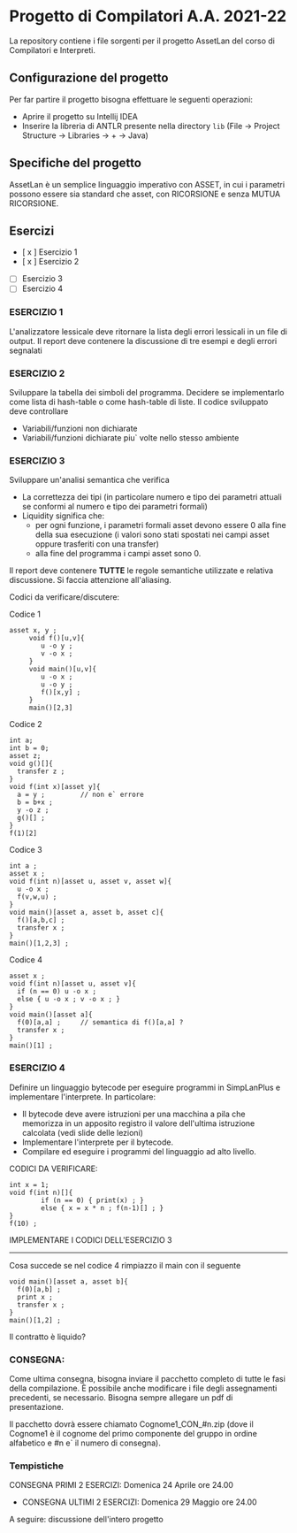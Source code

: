# Progetto di Compilatori A.A. 2021-22
La repository contiene i file sorgenti per il progetto AssetLan del corso di Compilatori e Interpreti.

## Configurazione del progetto
Per far partire il progetto bisogna effettuare le seguenti operazioni:
- Aprire il progetto su Intellij IDEA
- Inserire la libreria di ANTLR presente nella directory `lib` (File -> Project Structure -> Libraries -> + -> Java) 

## Specifiche del progetto
AssetLan è un semplice linguaggio imperativo con ASSET, in cui i parametri possono essere sia standard che asset, con RICORSIONE e senza MUTUA RICORSIONE. 

## Esercizi

- [ x ] Esercizio 1
- [ x ] Esercizio 2
- [ ] Esercizio 3
- [ ] Esercizio 4

### ESERCIZIO 1
L'analizzatore lessicale deve ritornare la lista degli errori lessicali in un file 
di output. Il report deve contenere la discussione di tre esempi e degli errori segnalati

### ESERCIZIO 2
Sviluppare la tabella dei simboli del programma. Decidere se implementarlo come 
lista di hash-table o come hash-table di liste.
Il codice sviluppato deve controllare

- Variabili/funzioni non dichiarate
- Variabili/funzioni dichiarate piu` volte nello stesso ambiente 

### ESERCIZIO 3
Sviluppare un'analisi semantica che verifica 
- La correttezza dei tipi (in particolare numero e tipo dei parametri attuali se conformi al numero e tipo dei parametri formali)
- Liquidity significa che: 
   - per ogni funzione, i parametri formali asset devono essere 0 alla fine della sua esecuzione (i valori sono stati spostati nei campi asset oppure trasferiti con una transfer)
   - alla fine del programma i campi asset sono 0.

Il report deve contenere **TUTTE** le regole semantiche utilizzate e relativa discussione. Si faccia attenzione all'aliasing.

Codici da verificare/discutere:

Codice 1
```
asset x, y ;
     void f()[u,v]{
        u -o y ;
        v -o x ;
     }
     void main()[u,v]{
        u -o x ;
        u -o y ;
        f()[x,y] ;
     }
     main()[2,3]

```
Codice 2
```
int a; 
int b = 0;
asset z;
void g()[]{
  transfer z ;
}
void f(int x)[asset y]{
  a = y ;         // non e` errore
  b = b+x ;      
  y -o z ;
  g()[] ;
}
f(1)[2] 
```

Codice 3
```
int a ; 
asset x ;
void f(int n)[asset u, asset v, asset w]{ 
  u -o x ; 
  f(v,w,u) ;
}
void main()[asset a, asset b, asset c]{
  f()[a,b,c] ;
  transfer x ;
}
main()[1,2,3] ;
```

Codice 4
```
asset x ;
void f(int n)[asset u, asset v]{ 
  if (n == 0) u -o x ; 
  else { u -o x ; v -o x ; }
}
void main()[asset a]{
  f(0)[a,a] ;     // semantica di f()[a,a] ?
  transfer x ;
}
main()[1] ;
```

### ESERCIZIO 4
Definire un linguaggio bytecode per eseguire programmi in SimpLanPlus
e implementare l'interprete. In particolare:

-  Il bytecode deve avere istruzioni per una macchina a pila che memorizza in un apposito registro il valore dell'ultima istruzione calcolata (vedi slide delle lezioni)
- Implementare l'interprete per il bytecode.
- Compilare ed eseguire i programmi del linguaggio ad alto livello.


CODICI DA VERIFICARE:
```
int x = 1;
void f(int n)[]{ 
        if (n == 0) { print(x) ; }
        else { x = x * n ; f(n-1)[] ; }
}
f(10) ;
```

IMPLEMENTARE I CODICI DELL'ESERCIZIO 3

---

Cosa succede se nel codice 4 rimpiazzo il main con il seguente
```
void main()[asset a, asset b]{
  f(0)[a,b] ;
  print x ;
  transfer x ;
}
main()[1,2] ;
```
Il contratto è liquido?



### CONSEGNA: 
Come ultima consegna, bisogna inviare il pacchetto completo di tutte le fasi della compilazione.
È possibile anche modificare i file degli assegnamenti precedenti, se necessario.
Bisogna sempre allegare un pdf di presentazione.

Il pacchetto dovrà essere chiamato Cognome1_CON_#n.zip (dove il Cognome1 è il cognome del primo componente del gruppo in ordine alfabetico e #n e` il numero di consegna). 

### Tempistiche

   CONSEGNA PRIMI 2 ESERCIZI: Domenica 24 Aprile ore 24.00
-  CONSEGNA ULTIMI 2 ESERCIZI: Domenica 29 Maggio ore 24.00

A seguire: discussione dell'intero progetto